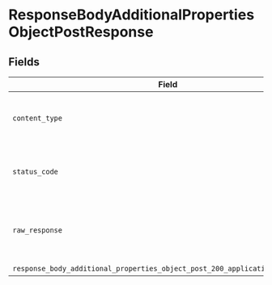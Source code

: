 # ResponseBodyAdditionalPropertiesObjectPostResponse


## Fields

| Field                                                                                                                                                             | Type                                                                                                                                                              | Required                                                                                                                                                          | Description                                                                                                                                                       |
| ----------------------------------------------------------------------------------------------------------------------------------------------------------------- | ----------------------------------------------------------------------------------------------------------------------------------------------------------------- | ----------------------------------------------------------------------------------------------------------------------------------------------------------------- | ----------------------------------------------------------------------------------------------------------------------------------------------------------------- |
| `content_type`                                                                                                                                                    | *str*                                                                                                                                                             | :heavy_check_mark:                                                                                                                                                | HTTP response content type for this operation                                                                                                                     |
| `status_code`                                                                                                                                                     | *int*                                                                                                                                                             | :heavy_check_mark:                                                                                                                                                | HTTP response status code for this operation                                                                                                                      |
| `raw_response`                                                                                                                                                    | [requests.Response](https://requests.readthedocs.io/en/latest/api/#requests.Response)                                                                             | :heavy_minus_sign:                                                                                                                                                | Raw HTTP response; suitable for custom response parsing                                                                                                           |
| `response_body_additional_properties_object_post_200_application_json_object`                                                                                     | [Optional[ResponseBodyAdditionalPropertiesObjectPost200ApplicationJSON]](../../models/operations/responsebodyadditionalpropertiesobjectpost200applicationjson.md) | :heavy_minus_sign:                                                                                                                                                | OK                                                                                                                                                                |